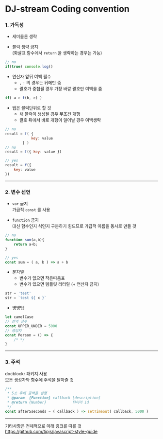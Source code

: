 # DJ-stream Coding convention



### 1. 가독성
- 세미콜론 생략

- 블럭 생략 금지  
(화살표 함수에서 `return` 을 생략하는 경우는 가능)
``` js
// no
if(true) console.log()
```

- 연산자 앞뒤 여백 필수  
	- `,` `:` 의 경우는 뒤에만 줌  
	- 괄호가 중첩될 경우 가장 바깥 괄호만 여백을 줌
``` js
if( a > f(b, c) )
```

- 탭은 블럭단위로 할 것  
	- 새 블럭이 생성될 경우 무조건 개행  
	- 괄호 뒤에서 바로 개행이 일어날 경우 여백생략
``` js
// no
result = f( {
			key: value
		} )
// no
result = f({ key: value })

// yes
result = f({
	key: value
})
```
---

### 2. 변수 선언

- `var` 금지  
가급적 `const` 를 사용

- `function` 금지  
대신 함수인지 식인지 구분하기 힘드므로 가급적 이름을 동사로 만들 것
``` js
// no
function sum(a,b){
	return a+b;
}

// yes
const sum = ( a, b ) => a + b
```

-  문자열  
	- 변수가 없으면 작은따옴표  
	- 변수가 있으면 템플릿 리터럴 (+ 연산자 금지)
``` js
str = 'test'
str = `test ${ x }`
```

- 명명법
``` js
let camelCase
// 전역 상수
const UPPER_UNDER = 5000
// 생성자
const Person = () => {
	/* */
}
```
---
### 3. 주석  
docblockr 패키지 사용  
모든 생성자와 함수에 주석을 달아줄 것
``` js
/**
 * 5초 후에 콜백을 실행
 * @param  {Function} callback [description]
 * @return {Number}            타이머 id
 */
const after5seconds = ( callback ) => setTimeout( callback, 5000 )
```
---

기타사항은 전체적으로 아래 링크를 따를 것  
https://github.com/tipjs/javascript-style-guide
